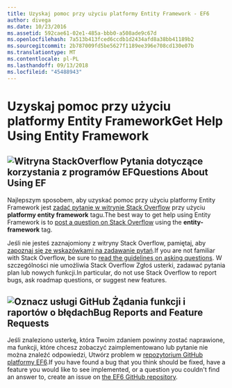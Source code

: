 ```yaml
---
title: Uzyskaj pomoc przy użyciu platformy Entity Framework - EF6
author: divega
ms.date: 10/23/2016
ms.assetid: 592cae61-02e1-485a-bbb0-a508ade9c67d
ms.openlocfilehash: 7a513b413fced6ccdb1d2434afd8a38bb41189b2
ms.sourcegitcommit: 2b787009fd5be5627f1189ee396e708cd130e07b
ms.translationtype: MT
ms.contentlocale: pl-PL
ms.lasthandoff: 09/13/2018
ms.locfileid: "45488943"
---
```

# <a name="get-help-using-entity-framework"></a><span data-ttu-id="2cd6a-102">Uzyskaj pomoc przy użyciu platformy Entity Framework</span><span class="sxs-lookup"><span data-stu-id="2cd6a-102">Get Help Using Entity Framework</span></span>
## <a name="stackoverflowef6mediastackoverflowpng-questions-about-using-ef"></a>![Witryna StackOverflow](~/ef6/media/stackoverflow.png) <span data-ttu-id="2cd6a-104">Pytania dotyczące korzystania z programów EF</span><span class="sxs-lookup"><span data-stu-id="2cd6a-104">Questions About Using EF</span></span>  

<span data-ttu-id="2cd6a-105">Najlepszym sposobem, aby uzyskać pomoc przy użyciu platformy Entity Framework jest [zadać pytanie w witrynie Stack Overflow](http://stackoverflow.com/questions/ask) przy użyciu **platformy entity framework** tagu.</span><span class="sxs-lookup"><span data-stu-id="2cd6a-105">The best way to get help using Entity Framework is to [post a question on Stack Overflow](http://stackoverflow.com/questions/ask) using the **entity-framework** tag.</span></span>  

<span data-ttu-id="2cd6a-106">Jeśli nie jesteś zaznajomiony z witryny Stack Overflow, pamiętaj, aby [zapoznaj się ze wskazówkami na zadawanie pytań](http://stackoverflow.com/help/asking).</span><span class="sxs-lookup"><span data-stu-id="2cd6a-106">If you are not familiar with Stack Overflow, be sure to [read the guidelines on asking questions](http://stackoverflow.com/help/asking).</span></span> <span data-ttu-id="2cd6a-107">W szczególności nie umożliwia Stack Overflow Zgłoś usterki, zadawać pytania plan lub nowych funkcji.</span><span class="sxs-lookup"><span data-stu-id="2cd6a-107">In particular, do not use Stack Overflow to report bugs, ask roadmap questions, or suggest new features.</span></span>  

## <a name="github-markef6mediagithub-mark-32pxpng-bug-reports-and-feature-requests"></a>![Oznacz usługi GitHub](~/ef6/media/github-mark-32px.png) <span data-ttu-id="2cd6a-109">Żądania funkcji i raportów o błędach</span><span class="sxs-lookup"><span data-stu-id="2cd6a-109">Bug Reports and Feature Requests</span></span>  

<span data-ttu-id="2cd6a-110">Jeśli znaleziono usterkę, która Twoim zdaniem powinny zostać naprawione, ma funkcji, które chcesz zobaczyć zaimplementowano lub pytanie nie można znaleźć odpowiedzi, Utwórz problem w [repozytorium GitHub platformy EF6](https://github.com/aspnet/EntityFramework6/issues).</span><span class="sxs-lookup"><span data-stu-id="2cd6a-110">If you have found a bug that you think should be fixed, have a feature you would like to see implemented, or a question you couldn't find an answer to, create an issue on [the EF6 GitHub repository](https://github.com/aspnet/EntityFramework6/issues).</span></span>
